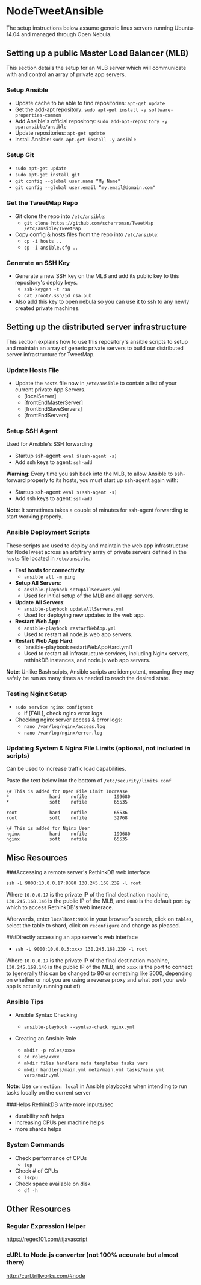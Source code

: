 # NodeTweetAnsible

The setup instructions below assume generic linux servers running Ubuntu-14.04 and managed through Open Nebula.

## Setting up a public Master Load Balancer (MLB)
This section details the setup for an MLB server which will communicate with and control an array of private app servers.
### Setup Ansible
- Update cache to be able to find repositories: `apt-get update`
- Get the add-apt repository: `sudo apt-get install -y software-properties-common`
- Add Ansible's official repository: `sudo add-apt-repository -y ppa:ansible/ansible`
- Update repositories: `apt-get update`
- Install Ansible: `sudo apt-get install -y ansible`

### Setup Git
- `sudo apt-get update`
- `sudo apt-get install git`
- `git config --global user.name “My Name"`
- `git config --global user.email “my.email@domain.com"`

### Get the TweetMap Repo
- Git clone the repo into `/etc/ansible`:
    - `git clone https://github.com/scherroman/TweetMap /etc/ansible/TweetMap`
- Copy config & hosts files from the repo into `/etc/ansible`:
    - `cp -i hosts ..`
    - `cp -i ansible.cfg ..`

### Generate an SSH Key
- Generate a new SSH key on the MLB and add its public key to this repository's deploy keys.
    - `ssh-keygen -t rsa`
    - `cat /root/.ssh/id_rsa.pub`
- Also add this key to open nebula so you can use it to ssh to any newly created private machines.

## Setting up the distributed server infrastructure
This section explains how to use this repository's ansible scripts to setup and maintain an array of generic private servers to build our distributed server infrastructure for TweetMap.
### Update Hosts File
- Update the `hosts` file now in `/etc/ansible` to contain a list of your current private App Servers.
    - [localServer]
    - [frontEndMasterServer]
    - [frontEndSlaveServers]
    - [frontEndServers]

### Setup SSH Agent
Used for Ansible's SSH forwarding
- Startup ssh-agent: `eval $(ssh-agent -s)`
- Add ssh keys to agent: `ssh-add`

**Warning**: Every time you ssh back into the MLB, to allow Ansible to ssh-forward properly to its hosts, you must start up ssh-agent again with: 
- Startup ssh-agent: `eval $(ssh-agent -s)`
- Add ssh keys to agent: `ssh-add`

**Note**: It sometimes takes a couple of minutes for ssh-agent forwarding to start working properly.

### Ansible Deployment Scripts
These scripts are used to deploy and maintain the web app infrastructure for NodeTweet across an arbitrary array of private servers defined in the `hosts` file located in `/etc/ansible`.

- **Test hosts for connectivity**:
    - `ansible all -m ping`
- **Setup All Servers**:
    - `ansible-playbook setupAllServers.yml`
    - Used for initial setup of the MLB and all app servers.
- **Update All Servers**:
    - `ansible-playbook updateAllServers.yml`
    - Used for deploying new updates to the web app.
- **Restart Web App**:
    - `ansible-playbook restartWebApp.yml`
    - Used to restart all node.js web app servers.
- **Restart Web App Hard**:
    - `ansible-playbook restartWebAppHard.yml1
    - Used to restart all infrastructure services, including Nginx servers, rethinkDB instances, and node.js web app servers.

**Note**: Unlike Bash scipts, Ansible scripts are idempotent, meaning they may safely be run as many times as needed to reach the desired state.

### Testing Nginx Setup
- `sudo service nginx configtest`
    - if [FAIL], check nginx error logs
- Checking nginx server access & error logs:
    - `nano /var/log/nginx/access.log`
    - `nano /var/log/nginx/error.log`

### Updating System & Nginx File Limits (optional, not included in scripts)

Can be used to increase traffic load capabilities.

Paste the text below into the bottom of `/etc/security/limits.conf`

```
\# This is added for Open File Limit Increase
*               hard    nofile          199680
*               soft    nofile          65535

root            hard    nofile          65536
root            soft    nofile          32768

\# This is added for Nginx User
nginx           hard    nofile          199680
nginx           soft    nofile          65535
```

## Misc Resources

###Accessing a remote server's RethinkDB web interface

`ssh -L 9000:10.0.0.17:8080 130.245.168.239 -l root`

Where `10.0.0.17` is the private IP of the final destination machine, `130.245.168.146` is the public IP of the MLB, and `8080` is the default port by which to access RethinkDB's web interace.

Afterwards, enter `localhost:9000` in your browser's search, click on `tables`, select the table to shard, click on `reconfigure` and change as pleased.

###Directly accessing an app server's web interface

- `ssh -L 9000:10.0.0.3:xxxx 130.245.168.239 -l root`

Where `10.0.0.17` is the private IP of the final destination machine, `130.245.168.146` is the public IP of the MLB, and `xxxx` is the port to connect to (generally this can be changed to 80 or something like 3000, depending on whether or not you are using a reverse proxy and what port your web app is actually running out of)

### Ansible Tips
- Ansible Syntax Checking 
    - `ansible-playbook --syntax-check nginx.yml`

- Creating an Ansible Role
    - `mkdir -p roles/xxxx`
    - `cd roles/xxxx`
    - `mkdir files handlers meta templates tasks vars`
    - `mkdir handlers/main.yml meta/main.yml tasks/main.yml vars/main.yml`
 
**Note**: Use `connection: local` in Ansible playbooks when intending to run tasks locally on the current server

###Helps RethinkDB write more inputs/sec
- durability soft helps
- increasing CPUs per machine helps
- more shards helps

### System Commands
- Check performance of CPUs
    - `top`
- Check # of CPUs
    - `lscpu`
- Check space available on disk
    - `df -h`

## Other Resources
### Regular Expression Helper

https://regex101.com/#javascript

### cURL to Node.js converter (not 100% accurate but almost there)

http://curl.trillworks.com/#node
